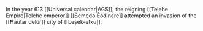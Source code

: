 In the year 613 [[Universal calendar|AGS]], the reigning [[Telehe Empire|Telehe emperor]] [[Šemedo Ēodinare]] attempted an invasion of the [[Ħautar delûr]] city of [[Leṣek-etku]].